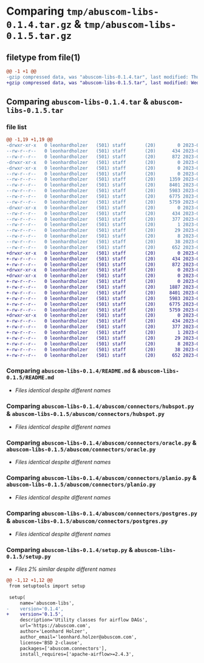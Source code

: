 # Comparing `tmp/abuscom-libs-0.1.4.tar.gz` & `tmp/abuscom-libs-0.1.5.tar.gz`

## filetype from file(1)

```diff
@@ -1 +1 @@
-gzip compressed data, was "abuscom-libs-0.1.4.tar", last modified: Thu Apr 13 12:25:29 2023, max compression
+gzip compressed data, was "abuscom-libs-0.1.5.tar", last modified: Wed Apr 19 09:18:34 2023, max compression
```

## Comparing `abuscom-libs-0.1.4.tar` & `abuscom-libs-0.1.5.tar`

### file list

```diff
@@ -1,19 +1,19 @@
-drwxr-xr-x   0 leonhardholzer   (501) staff       (20)        0 2023-04-13 12:25:29.272921 abuscom-libs-0.1.4/
--rw-r--r--   0 leonhardholzer   (501) staff       (20)      434 2023-04-13 12:25:29.272547 abuscom-libs-0.1.4/PKG-INFO
--rw-r--r--   0 leonhardholzer   (501) staff       (20)      872 2023-02-22 14:35:31.000000 abuscom-libs-0.1.4/README.md
-drwxr-xr-x   0 leonhardholzer   (501) staff       (20)        0 2023-04-13 12:25:29.262384 abuscom-libs-0.1.4/abuscom/
-drwxr-xr-x   0 leonhardholzer   (501) staff       (20)        0 2023-04-13 12:25:29.269010 abuscom-libs-0.1.4/abuscom/connectors/
--rw-r--r--   0 leonhardholzer   (501) staff       (20)        0 2023-02-02 10:20:51.000000 abuscom-libs-0.1.4/abuscom/connectors/__init__.py
--rw-r--r--   0 leonhardholzer   (501) staff       (20)     1359 2023-02-21 13:45:27.000000 abuscom-libs-0.1.4/abuscom/connectors/compass.py
--rw-r--r--   0 leonhardholzer   (501) staff       (20)     8401 2023-04-13 12:20:45.000000 abuscom-libs-0.1.4/abuscom/connectors/hubspot.py
--rw-r--r--   0 leonhardholzer   (501) staff       (20)     5983 2023-04-07 09:46:30.000000 abuscom-libs-0.1.4/abuscom/connectors/oracle.py
--rw-r--r--   0 leonhardholzer   (501) staff       (20)     6775 2023-02-21 17:20:25.000000 abuscom-libs-0.1.4/abuscom/connectors/planio.py
--rw-r--r--   0 leonhardholzer   (501) staff       (20)     5759 2023-04-07 09:46:30.000000 abuscom-libs-0.1.4/abuscom/connectors/postgres.py
-drwxr-xr-x   0 leonhardholzer   (501) staff       (20)        0 2023-04-13 12:25:29.271978 abuscom-libs-0.1.4/abuscom_libs.egg-info/
--rw-r--r--   0 leonhardholzer   (501) staff       (20)      434 2023-04-13 12:25:28.000000 abuscom-libs-0.1.4/abuscom_libs.egg-info/PKG-INFO
--rw-r--r--   0 leonhardholzer   (501) staff       (20)      377 2023-04-13 12:25:29.000000 abuscom-libs-0.1.4/abuscom_libs.egg-info/SOURCES.txt
--rw-r--r--   0 leonhardholzer   (501) staff       (20)        1 2023-04-13 12:25:28.000000 abuscom-libs-0.1.4/abuscom_libs.egg-info/dependency_links.txt
--rw-r--r--   0 leonhardholzer   (501) staff       (20)       29 2023-04-13 12:25:29.000000 abuscom-libs-0.1.4/abuscom_libs.egg-info/requires.txt
--rw-r--r--   0 leonhardholzer   (501) staff       (20)        8 2023-04-13 12:25:29.000000 abuscom-libs-0.1.4/abuscom_libs.egg-info/top_level.txt
--rw-r--r--   0 leonhardholzer   (501) staff       (20)       38 2023-04-13 12:25:29.273030 abuscom-libs-0.1.4/setup.cfg
--rw-r--r--   0 leonhardholzer   (501) staff       (20)      652 2023-04-13 12:24:19.000000 abuscom-libs-0.1.4/setup.py
+drwxr-xr-x   0 leonhardholzer   (501) staff       (20)        0 2023-04-19 09:18:34.939946 abuscom-libs-0.1.5/
+-rw-r--r--   0 leonhardholzer   (501) staff       (20)      434 2023-04-19 09:18:34.939512 abuscom-libs-0.1.5/PKG-INFO
+-rw-r--r--   0 leonhardholzer   (501) staff       (20)      872 2023-02-22 14:35:31.000000 abuscom-libs-0.1.5/README.md
+drwxr-xr-x   0 leonhardholzer   (501) staff       (20)        0 2023-04-19 09:18:34.928371 abuscom-libs-0.1.5/abuscom/
+drwxr-xr-x   0 leonhardholzer   (501) staff       (20)        0 2023-04-19 09:18:34.935422 abuscom-libs-0.1.5/abuscom/connectors/
+-rw-r--r--   0 leonhardholzer   (501) staff       (20)        0 2023-02-02 10:20:51.000000 abuscom-libs-0.1.5/abuscom/connectors/__init__.py
+-rw-r--r--   0 leonhardholzer   (501) staff       (20)     1887 2023-04-19 09:17:07.000000 abuscom-libs-0.1.5/abuscom/connectors/compass.py
+-rw-r--r--   0 leonhardholzer   (501) staff       (20)     8401 2023-04-13 12:20:45.000000 abuscom-libs-0.1.5/abuscom/connectors/hubspot.py
+-rw-r--r--   0 leonhardholzer   (501) staff       (20)     5983 2023-04-07 09:46:30.000000 abuscom-libs-0.1.5/abuscom/connectors/oracle.py
+-rw-r--r--   0 leonhardholzer   (501) staff       (20)     6775 2023-02-21 17:20:25.000000 abuscom-libs-0.1.5/abuscom/connectors/planio.py
+-rw-r--r--   0 leonhardholzer   (501) staff       (20)     5759 2023-04-07 09:46:30.000000 abuscom-libs-0.1.5/abuscom/connectors/postgres.py
+drwxr-xr-x   0 leonhardholzer   (501) staff       (20)        0 2023-04-19 09:18:34.938708 abuscom-libs-0.1.5/abuscom_libs.egg-info/
+-rw-r--r--   0 leonhardholzer   (501) staff       (20)      434 2023-04-19 09:18:34.000000 abuscom-libs-0.1.5/abuscom_libs.egg-info/PKG-INFO
+-rw-r--r--   0 leonhardholzer   (501) staff       (20)      377 2023-04-19 09:18:34.000000 abuscom-libs-0.1.5/abuscom_libs.egg-info/SOURCES.txt
+-rw-r--r--   0 leonhardholzer   (501) staff       (20)        1 2023-04-19 09:18:34.000000 abuscom-libs-0.1.5/abuscom_libs.egg-info/dependency_links.txt
+-rw-r--r--   0 leonhardholzer   (501) staff       (20)       29 2023-04-19 09:18:34.000000 abuscom-libs-0.1.5/abuscom_libs.egg-info/requires.txt
+-rw-r--r--   0 leonhardholzer   (501) staff       (20)        8 2023-04-19 09:18:34.000000 abuscom-libs-0.1.5/abuscom_libs.egg-info/top_level.txt
+-rw-r--r--   0 leonhardholzer   (501) staff       (20)       38 2023-04-19 09:18:34.940172 abuscom-libs-0.1.5/setup.cfg
+-rw-r--r--   0 leonhardholzer   (501) staff       (20)      652 2023-04-19 09:17:30.000000 abuscom-libs-0.1.5/setup.py
```

### Comparing `abuscom-libs-0.1.4/README.md` & `abuscom-libs-0.1.5/README.md`

 * *Files identical despite different names*

### Comparing `abuscom-libs-0.1.4/abuscom/connectors/hubspot.py` & `abuscom-libs-0.1.5/abuscom/connectors/hubspot.py`

 * *Files identical despite different names*

### Comparing `abuscom-libs-0.1.4/abuscom/connectors/oracle.py` & `abuscom-libs-0.1.5/abuscom/connectors/oracle.py`

 * *Files identical despite different names*

### Comparing `abuscom-libs-0.1.4/abuscom/connectors/planio.py` & `abuscom-libs-0.1.5/abuscom/connectors/planio.py`

 * *Files identical despite different names*

### Comparing `abuscom-libs-0.1.4/abuscom/connectors/postgres.py` & `abuscom-libs-0.1.5/abuscom/connectors/postgres.py`

 * *Files identical despite different names*

### Comparing `abuscom-libs-0.1.4/setup.py` & `abuscom-libs-0.1.5/setup.py`

 * *Files 2% similar despite different names*

```diff
@@ -1,12 +1,12 @@
 from setuptools import setup
 
 setup(
     name='abuscom-libs',
-    version='0.1.4',
+    version='0.1.5',
     description='Utility classes for airflow DAGs',
     url='https://abuscom.com',
     author='Leonhard Holzer',
     author_email='leonhard.holzer@abuscom.com',
     license='BSD 2-clause',
     packages=['abuscom.connectors'],
     install_requires=['apache-airflow>=2.4.3',
```

